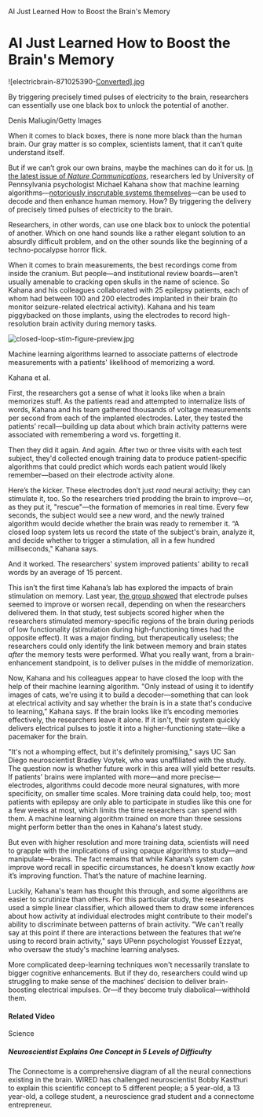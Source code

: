 AI Just Learned How to Boost the Brain's Memory

# AI Just Learned How to Boost the Brain's Memory

![electricbrain-871025390-[Converted\].jpg](../_resources/c4ac46032fd80ca861e5f2d8517cc410.jpg)

By triggering precisely timed pulses of electricity to the brain, researchers can essentially use one black box to unlock the potential of another.

Denis Maliugin/Getty Images

When it comes to black boxes, there is none more black than the human brain. Our gray matter is so complex, scientists lament, that it can’t quite understand itself.

But if we can’t grok our own brains, maybe the machines can do it for us. [In the latest issue of *Nature Communications*](http://nature.com/articles/doi:10.1038/s41467-017-02753-0), researchers led by University of Pennsylvania psychologist Michael Kahana show that machine learning algorithms—[notoriously inscrutable systems themselves](https://www.wired.com/2016/05/the-end-of-code/)—can be used to decode and then enhance human memory. How? By triggering the delivery of precisely timed pulses of electricity to the brain.

Researchers, in other words, can use one black box to unlock the potential of another. Which on one hand sounds like a rather elegant solution to an absurdly difficult problem, and on the other sounds like the beginning of a techno-pocalypse horror flick.

When it comes to brain measurements, the best recordings come from inside the cranium. But people—and institutional review boards—aren’t usually amenable to cracking open skulls in the name of science. So Kahana and his colleagues collaborated with 25 epilepsy patients, each of whom had between 100 and 200 electrodes implanted in their brain (to monitor seizure-related electrical activity). Kahana and his team piggybacked on those implants, using the electrodes to record high-resolution brain activity during memory tasks.

![closed-loop-stim-figure-preview.jpg](../_resources/5b54fcbc12cefe2bd342c231ac96b2da.jpg)

Machine learning algorithms learned to associate patterns of electrode measurements with a patients' likelihood of memorizing a word.

Kahana et al.

First, the researchers got a sense of what it looks like when a brain memorizes stuff. As the patients read and attempted to internalize lists of words, Kahana and his team gathered thousands of voltage measurements per second from each of the implanted electrodes. Later, they tested the patients’ recall—building up data about which brain activity patterns were associated with remembering a word vs. forgetting it.

Then they did it again. And again. After two or three visits with each test subject, they'd collected enough training data to produce patient-specific algorithms that could predict which words each patient would likely remember—based on their electrode activity alone.

Here’s the kicker. These electrodes don’t just *read* neural activity; they can stimulate it, too. So the researchers tried prodding the brain to improve—or, as they put it, "rescue"—the formation of memories in real time. Every few seconds, the subject would see a new word, and the newly trained algorithm would decide whether the brain was ready to remember it. “A closed loop system lets us record the state of the subject's brain, analyze it, and decide whether to trigger a stimulation, all in a few hundred milliseconds," Kahana says.

And it worked. The researchers' system improved patients' ability to recall words by an average of 15 percent.

This isn’t the first time Kahana’s lab has explored the impacts of brain stimulation on memory. Last year, [the group showed](http://www.cell.com/current-biology/abstract/S0960-9822%2817%2930326-3) that electrode pulses seemed to improve or worsen recall, depending on when the researchers delivered them. In that study, test subjects scored higher when the researchers stimulated memory-specific regions of the brain during periods of low functionality (stimulation during high-functioning times had the opposite effect). It was a major finding, but therapeutically useless; the researchers could only identify the link between memory and brain states *after* the memory tests were performed. What you really want, from a brain-enhancement standpoint, is to deliver pulses in the middle of memorization.

Now, Kahana and his colleagues appear to have closed the loop with the help of their machine learning algorithm. "Only instead of using it to identify images of cats, we're using it to build a decoder—something that can look at electrical activity and say whether the brain is in a state that's conducive to learning," Kahana says. If the brain looks like it’s encoding memories effectively, the researchers leave it alone. If it isn't, their system quickly delivers electrical pulses to jostle it into a higher-functioning state—like a pacemaker for the brain.

"It's not a whomping effect, but it's definitely promising," says UC San Diego neuroscientist Bradley Voytek, who was unaffiliated with the study. The question now is whether future work in this area will yield better results. If patients' brains were implanted with more—and more precise—electrodes, algorithms could decode more neural signatures, with more specificity, on smaller time scales. More training data could help, too; most patients with epilepsy are only able to participate in studies like this one for a few weeks at most, which limits the time researchers can spend with them. A machine learning algorithm trained on more than three sessions might perform better than the ones in Kahana's latest study.

But even with higher resolution and more training data, scientists will need to grapple with the implications of using opaque algorithms to study—and manipulate—brains. The fact remains that while Kahana’s system can improve word recall in specific circumstances, he doesn’t know exactly *how* it’s improving function. That’s the nature of machine learning.

Luckily, Kahana's team has thought this through, and some algorithms are easier to scrutinize than others. For this particular study, the researchers used a simple linear classifier, which allowed them to draw some inferences about how activity at individual electrodes might contribute to their model's ability to discriminate between patterns of brain activity. "We can't really say at this point if there are interactions between the features that we’re using to record brain activity," says UPenn psychologist Youssef Ezzyat, who oversaw the study's machine learning analyses.

More complicated deep-learning techniques won't necessarily translate to bigger cognitive enhancements. But if they do, researchers could wind up struggling to make sense of the machines’ decision to deliver brain-boosting electrical impulses. Or—if they become truly diabolical—withhold them.

####  Related Video

Science

##### Neuroscientist Explains One Concept in 5 Levels of Difficulty

The Connectome is a comprehensive diagram of all the neural connections existing in the brain. WIRED has challenged neuroscientist Bobby Kasthuri to explain this scientific concept to 5 different people; a 5 year-old, a 13 year-old, a college student, a neuroscience grad student and a connectome entrepreneur.